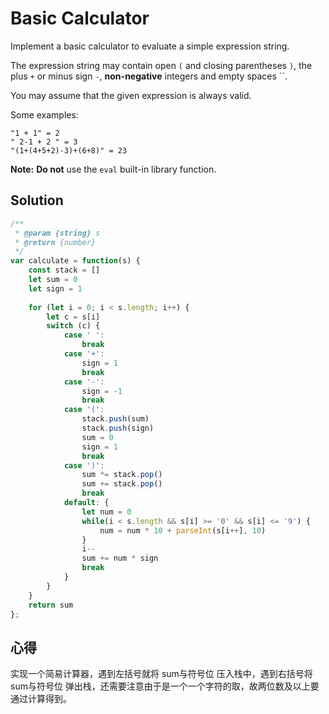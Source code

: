 # Basic Calculator

Implement a basic calculator to evaluate a simple expression string.

The expression string may contain open `(` and closing parentheses `)`, the plus `+` or minus sign `-`, **non-negative** integers and empty spaces ``.

You may assume that the given expression is always valid.

Some examples:

```
"1 + 1" = 2
" 2-1 + 2 " = 3
"(1+(4+5+2)-3)+(6+8)" = 23

```

**Note:** **Do not** use the `eval` built-in library function.

## Solution

```javascript
/**
 * @param {string} s
 * @return {number}
 */
var calculate = function(s) {
    const stack = []
    let sum = 0
    let sign = 1
    
    for (let i = 0; i < s.length; i++) {
        let c = s[i]
        switch (c) {
            case ' ':
                break
            case '+':
                sign = 1
                break
            case '-':
                sign = -1
                break
            case '(':
                stack.push(sum)
                stack.push(sign)
                sum = 0
                sign = 1
                break
            case ')':
                sum *= stack.pop()
                sum += stack.pop()
                break
            default: {
                let num = 0
                while(i < s.length && s[i] >= '0' && s[i] <= '9') {
                    num = num * 10 + parseInt(s[i++], 10)
                }
                i--
                sum += num * sign
                break
            }              
        }
    }
    return sum
};
```

## 心得

实现一个简易计算器，遇到左括号就将 sum与符号位 压入栈中，遇到右括号将 sum与符号位 弹出栈，还需要注意由于是一个一个字符的取，故两位数及以上要通过计算得到。